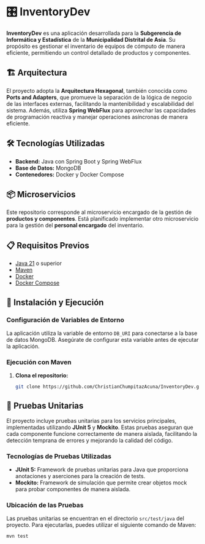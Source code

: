 # 🎛️ InventoryDev

**InventoryDev** es una aplicación desarrollada para la **Subgerencia de Informática y Estadística** de la **Municipalidad Distrital de Asia**. Su propósito es gestionar el inventario de equipos de cómputo de manera eficiente, permitiendo un control detallado de productos y componentes.

## 🏗️ Arquitectura

El proyecto adopta la **Arquitectura Hexagonal**, también conocida como **Ports and Adapters**, que promueve la separación de la lógica de negocio de las interfaces externas, facilitando la mantenibilidad y escalabilidad del sistema. Además, utiliza **Spring WebFlux** para aprovechar las capacidades de programación reactiva y manejar operaciones asíncronas de manera eficiente.

## 🛠️ Tecnologías Utilizadas

- **Backend:** Java con Spring Boot y Spring WebFlux
- **Base de Datos:** MongoDB
- **Contenedores:** Docker y Docker Compose

## 📦 Microservicios

Este repositorio corresponde al microservicio encargado de la gestión de **productos y componentes**. Está planificado implementar otro microservicio para la gestión del **personal encargado** del inventario.

## 📋 Requisitos Previos

- [Java 21](https://www.oracle.com/java/technologies/javase/jdk21-archive-downloads.html) o superior
- [Maven](https://maven.apache.org/)
- [Docker](https://www.docker.com/get-started)
- [Docker Compose](https://docs.docker.com/compose/install/)

## 🚀 Instalación y Ejecución

### Configuración de Variables de Entorno

La aplicación utiliza la variable de entorno `DB_URI` para conectarse a la base de datos MongoDB. Asegúrate de configurar esta variable antes de ejecutar la aplicación.

### Ejecución con Maven

1. **Clona el repositorio:**

   ```sh
   git clone https://github.com/ChristianChumpitazAcuna/InventoryDev.git

## 🧪 Pruebas Unitarias

El proyecto incluye pruebas unitarias para los servicios principales, implementadas utilizando **JUnit 5** y **Mockito**. Estas pruebas aseguran que cada componente funcione correctamente de manera aislada, facilitando la detección temprana de errores y mejorando la calidad del código.

### Tecnologías de Pruebas Utilizadas

- **JUnit 5:** Framework de pruebas unitarias para Java que proporciona anotaciones y aserciones para la creación de tests.
- **Mockito:** Framework de simulación que permite crear objetos mock para probar componentes de manera aislada.

### Ubicación de las Pruebas

Las pruebas unitarias se encuentran en el directorio `src/test/java` del proyecto. Para ejecutarlas, puedes utilizar el siguiente comando de Maven:

```sh
mvn test

